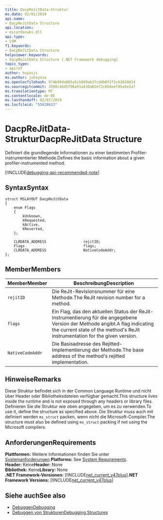 ```yaml
---
title: DacpReJitData-Struktur
ms.date: 02/01/2019
api.name:
- DacpReJitData Structure
api.location:
- mscordacwks.dll
api.type:
- COM
f1.keywords:
- DacpReJitData Structure
helpviewer.keywords:
- DacpReJitData Structure [.NET Framework debugging]
topic_type:
- apiref
author: hoyosjs
ms.author: juhoyosa
ms.openlocfilehash: 974b99da085a5cb969ab37cddb0f2f2c62010d14
ms.sourcegitcommit: 3500c4845f96a91a438a02ef2c6b4eef45a5e2af
ms.translationtype: MT
ms.contentlocale: de-DE
ms.lasthandoff: 02/07/2019
ms.locfileid: "55828633"
---
```

# <a name="dacprejitdata-structure"></a><span data-ttu-id="4a38a-102">DacpReJitData-Struktur</span><span class="sxs-lookup"><span data-stu-id="4a38a-102">DacpReJitData Structure</span></span>

<span data-ttu-id="4a38a-103">Definiert die grundlegende Informationen zu einer bestimmten Profiler-instrumentierter Methode.</span><span class="sxs-lookup"><span data-stu-id="4a38a-103">Defines the basic information about a given profiler-instrumented method.</span></span>

[!INCLUDE[debugging-api-recommended-note](../../../../includes/debugging-api-recommended-note.md)]

## <a name="syntax"></a><span data-ttu-id="4a38a-104">Syntax</span><span class="sxs-lookup"><span data-stu-id="4a38a-104">Syntax</span></span>

```
struct MSLAYOUT DacpReJitData
{
    enum Flags
    {
        kUnknown,
        kRequested,
        kActive,
        kReverted,
    };

    CLRDATA_ADDRESS                 rejitID;
    Flags                           flags;
    CLRDATA_ADDRESS                 NativeCodeAddr;
};
```

## <a name="members"></a><span data-ttu-id="4a38a-105">Member</span><span class="sxs-lookup"><span data-stu-id="4a38a-105">Members</span></span>

| <span data-ttu-id="4a38a-106">Member</span><span class="sxs-lookup"><span data-stu-id="4a38a-106">Member</span></span>           | <span data-ttu-id="4a38a-107">Beschreibung</span><span class="sxs-lookup"><span data-stu-id="4a38a-107">Description</span></span>                                                                                      |
| ---------------- | ------------------------------------------------------------------------------------------------ |
| `rejitID`        | <span data-ttu-id="4a38a-108">Die ReJit-Revisionsnummer für eine Methode.</span><span class="sxs-lookup"><span data-stu-id="4a38a-108">The ReJit revision number for a method.</span></span>                                                          |
| `flags`          | <span data-ttu-id="4a38a-109">Ein Flag, das den aktuellen Status der ReJit-Instrumentierung für die angegebene Version der Methode angibt.</span><span class="sxs-lookup"><span data-stu-id="4a38a-109">A flag indicating the current state of the method's ReJit instrumentation for the given version.</span></span> |
| `NativeCodeAddr` | <span data-ttu-id="4a38a-110">Die Basisadresse des Rejitted-Implementierung der Methode.</span><span class="sxs-lookup"><span data-stu-id="4a38a-110">The base address of the method's rejitted implementation.</span></span>                                         |


## <a name="remarks"></a><span data-ttu-id="4a38a-111">Hinweise</span><span class="sxs-lookup"><span data-stu-id="4a38a-111">Remarks</span></span>

<span data-ttu-id="4a38a-112">Diese Struktur befindet sich in der Common Language Runtime und nicht über Header oder Bibliotheksdateien verfügbar gemacht.</span><span class="sxs-lookup"><span data-stu-id="4a38a-112">This structure lives inside the runtime and is not exposed through any headers or library files.</span></span> <span data-ttu-id="4a38a-113">Definieren Sie die Struktur wie oben angegeben, um es zu verwenden.</span><span class="sxs-lookup"><span data-stu-id="4a38a-113">To use it, define the structure as specified above.</span></span> <span data-ttu-id="4a38a-114">Die Struktur muss auch mit definiert werden `ms_struct` packen, wenn nicht die Microsoft-Compiler.</span><span class="sxs-lookup"><span data-stu-id="4a38a-114">The structure must also be defined using `ms_struct` packing if not using the Microsoft compilers.</span></span>

## <a name="requirements"></a><span data-ttu-id="4a38a-115">Anforderungen</span><span class="sxs-lookup"><span data-stu-id="4a38a-115">Requirements</span></span>
<span data-ttu-id="4a38a-116">**Plattformen:** Weitere Informationen finden Sie unter [Systemanforderungen](../../../../docs/framework/get-started/system-requirements.md).</span><span class="sxs-lookup"><span data-stu-id="4a38a-116">**Platforms:** See [System Requirements](../../../../docs/framework/get-started/system-requirements.md).</span></span>  
<span data-ttu-id="4a38a-117">**Header:** Keine</span><span class="sxs-lookup"><span data-stu-id="4a38a-117">**Header:** None</span></span>  
<span data-ttu-id="4a38a-118">**Bibliothek:** Keine</span><span class="sxs-lookup"><span data-stu-id="4a38a-118">**Library:** None</span></span>  
<span data-ttu-id="4a38a-119">**.NET Framework-Versionen:** [!INCLUDE[net_current_v47plus](../../../../includes/net-current-v47plus.md)]</span><span class="sxs-lookup"><span data-stu-id="4a38a-119">**.NET Framework Versions:** [!INCLUDE[net_current_v47plus](../../../../includes/net-current-v47plus.md)]</span></span>  

## <a name="see-also"></a><span data-ttu-id="4a38a-120">Siehe auch</span><span class="sxs-lookup"><span data-stu-id="4a38a-120">See also</span></span>
- [<span data-ttu-id="4a38a-121">Debuggen</span><span class="sxs-lookup"><span data-stu-id="4a38a-121">Debugging</span></span>](../../../../docs/framework/unmanaged-api/debugging/index.md)
- [<span data-ttu-id="4a38a-122">Debuggen von Strukturen</span><span class="sxs-lookup"><span data-stu-id="4a38a-122">Debugging Structures</span></span>](../../../../docs/framework/unmanaged-api/debugging/debugging-structures.md)
